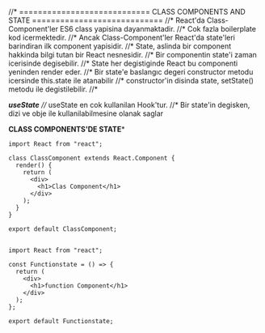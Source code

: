 //* ============================ CLASS COMPONENTS AND STATE ============================
//* React'da Class-Component'ler ES6 class yapisina dayanmaktadir.
//* Cok fazla boilerplate kod icermektedir.
//* Ancak Class-Component'ler React'da state'leri barindiran ilk component yapisidir.
//* State, aslinda bir component hakkinda bilgi tutan bir React nesnesidir.
//* Bir componentin state'i zaman icerisinde degisebilir.
//* State her degistiginde React bu componenti yeninden render eder.
//* Bir state'e baslangıc degeri constructor metodu icersinde this.state ile atanabilir
//* constructor'in disinda state, setState() metodu ile degistilebilir.
//* 

 ******useState*****
//* useState en cok kullanilan Hook'tur.
  //* Bir state'in degisken, dizi ve obje ile kullanilabilmesine olanak saglar

******CLASS COMPONENTS'DE STATE*******
```
import React from "react";

class ClassComponent extends React.Component {
  render() {
    return (
      <div>
        <h1>Clas Component</h1>
      </div>
    );
  }
}

export default ClassComponent;


```
```
import React from "react";

const Functionstate = () => {
  return (
    <div>
      <h1>function Component</h1>
    </div>
  );
};

export default Functionstate;

```


